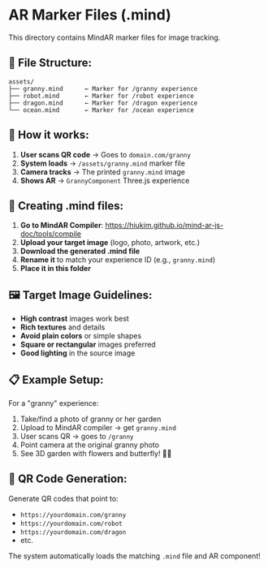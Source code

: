 # AR Marker Files (.mind)

This directory contains MindAR marker files for image tracking.

## 📁 File Structure:
```
assets/
├── granny.mind      ← Marker for /granny experience
├── robot.mind       ← Marker for /robot experience
├── dragon.mind      ← Marker for /dragon experience
└── ocean.mind       ← Marker for /ocean experience
```

## 🎯 How it works:

1. **User scans QR code** → Goes to `domain.com/granny`
2. **System loads** → `/assets/granny.mind` marker file
3. **Camera tracks** → The printed `granny.mind` image
4. **Shows AR** → `GrannyComponent` Three.js experience

## 📱 Creating .mind files:

1. **Go to MindAR Compiler**: https://hiukim.github.io/mind-ar-js-doc/tools/compile
2. **Upload your target image** (logo, photo, artwork, etc.)
3. **Download the generated .mind file**
4. **Rename it** to match your experience ID (e.g., `granny.mind`)
5. **Place it in this folder**

## 🖼️ Target Image Guidelines:

- **High contrast** images work best
- **Rich textures** and details
- **Avoid plain colors** or simple shapes
- **Square or rectangular** images preferred
- **Good lighting** in the source image

## 📋 Example Setup:

For a "granny" experience:
1. Take/find a photo of granny or her garden
2. Upload to MindAR compiler → get `granny.mind`
3. User scans QR → goes to `/granny`
4. Point camera at the original granny photo
5. See 3D garden with flowers and butterfly! 🌻🦋

## 🔗 QR Code Generation:

Generate QR codes that point to:
- `https://yourdomain.com/granny`
- `https://yourdomain.com/robot`
- `https://yourdomain.com/dragon`
- etc.

The system automatically loads the matching `.mind` file and AR component!